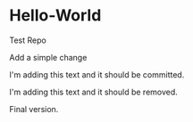 # Hello-World
Test Repo

Add a simple change

I'm adding this text and it should be committed. 

I'm adding this text and it should be removed.

Final version.
